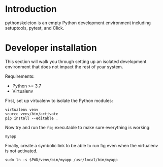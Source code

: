 Introduction
============

pythonskeleton is an empty Python development environment including setuptools,
pytest, and Click.


Developer installation
======================

This section will walk you through setting up an isolated development
environment that does not impact the rest of your system.

Requirements:
- Python >= 3.7
- Virtualenv

First, set up virtualenv to isolate the Python modules:

    virtualenv venv
    source venv/bin/activate
    pip install --editable .

Now try and run the `fig` executable to make sure everything is working:

    myapp

Finally, create a symbolic link to be able to run fig even when the virtualenv
is not activated.

    sudo ln -s $PWD/venv/bin/myapp /usr/local/bin/myapp
